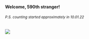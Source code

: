 #### Welcome, 590th stranger!

###### <sup>P.S. counting started approximately in 10.01.22</sup>

<img src="https://kraftwerk28.pp.ua/vcnt.png"></img>
